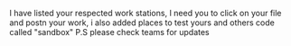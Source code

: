 I have listed your respected work stations, I need you to click on your file and postn your work, i also added places to test yours and others code called "sandbox"
P.S please check teams for updates
